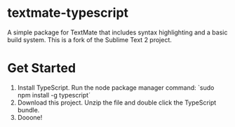 textmate-typescript
=========================

A simple package for TextMate that includes syntax highlighting and a basic build system. This is a fork of the Sublime Text 2 project.

Get Started
===========

1. Install TypeScript. Run the node package manager command: `sudo npm install -g typescript´
2. Download this project. Unzip the file and double click the TypeScript bundle.
3. Dooone!
